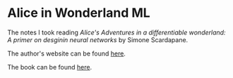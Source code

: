 # Alice in Wonderland ML

The notes I took reading _Alice's Adventures in a differentiable wonderland: A primer on desginin neural networks_ by Simone Scardapane.

The author's website can be found [here](https://www.sscardapane.it/).

The book can be found [here](https://arxiv.org/abs/2404.17625).

